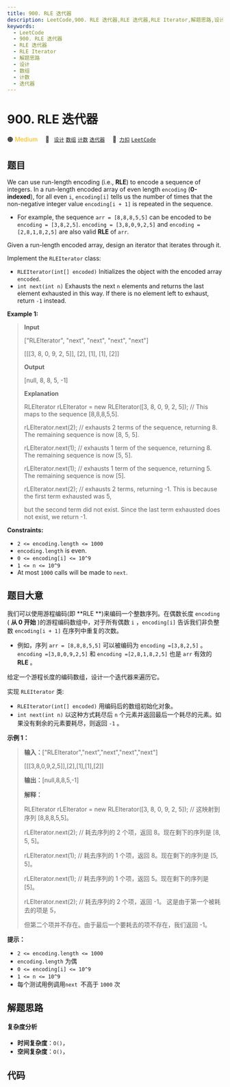 ```yaml
---
title: 900. RLE 迭代器
description: LeetCode,900. RLE 迭代器,RLE 迭代器,RLE Iterator,解题思路,设计,数组,计数,迭代器
keywords:
  - LeetCode
  - 900. RLE 迭代器
  - RLE 迭代器
  - RLE Iterator
  - 解题思路
  - 设计
  - 数组
  - 计数
  - 迭代器
---
```


# 900. RLE 迭代器

🟠 <font color=#ffb800>Medium</font>&emsp; 🔖&ensp; [`设计`](/tag/design.md) [`数组`](/tag/array.md) [`计数`](/tag/counting.md) [`迭代器`](/tag/iterator.md)&emsp; 🔗&ensp;[`力扣`](https://leetcode.cn/problems/rle-iterator) [`LeetCode`](https://leetcode.com/problems/rle-iterator)

## 题目

We can use run-length encoding (i.e., **RLE**) to encode a sequence of
integers. In a run-length encoded array of even length `encoding`
(**0-indexed**), for all even `i`, `encoding[i]` tells us the number of times
that the non-negative integer value `encoding[i + 1]` is repeated in the
sequence.

  * For example, the sequence `arr = [8,8,8,5,5]` can be encoded to be `encoding = [3,8,2,5]`. `encoding = [3,8,0,9,2,5]` and `encoding = [2,8,1,8,2,5]` are also valid **RLE** of `arr`.

Given a run-length encoded array, design an iterator that iterates through it.

Implement the `RLEIterator` class:

  * `RLEIterator(int[] encoded)` Initializes the object with the encoded array `encoded`.
  * `int next(int n)` Exhausts the next `n` elements and returns the last element exhausted in this way. If there is no element left to exhaust, return `-1` instead.



**Example 1:**

> 
> 
> 
> 
> 
> **Input**
> 
> ["RLEIterator", "next", "next", "next", "next"]
> 
> [[[3, 8, 0, 9, 2, 5]], [2], [1], [1], [2]]
> 
> **Output**
> 
> [null, 8, 8, 5, -1]
> 
> 
> 
> **Explanation**
> 
> RLEIterator rLEIterator = new RLEIterator([3, 8, 0, 9, 2, 5]); // This maps to the sequence [8,8,8,5,5].
> 
> rLEIterator.next(2); // exhausts 2 terms of the sequence, returning 8. The remaining sequence is now [8, 5, 5].
> 
> rLEIterator.next(1); // exhausts 1 term of the sequence, returning 8. The remaining sequence is now [5, 5].
> 
> rLEIterator.next(1); // exhausts 1 term of the sequence, returning 5. The remaining sequence is now [5].
> 
> rLEIterator.next(2); // exhausts 2 terms, returning -1. This is because the first term exhausted was 5,
> 
> but the second term did not exist. Since the last term exhausted does not exist, we return -1.

**Constraints:**

  * `2 <= encoding.length <= 1000`
  * `encoding.length` is even.
  * `0 <= encoding[i] <= 10^9`
  * `1 <= n <= 10^9`
  * At most `1000` calls will be made to `next`.


## 题目大意

我们可以使用游程编码(即 **RLE  **)来编码一个整数序列。在偶数长度 `encoding` ( **从 0 开始**
)的游程编码数组中，对于所有偶数 `i` ，`encoding[i]` 告诉我们非负整数 `encoding[i + 1]` 在序列中重复的次数。

  * 例如，序列 `arr = [8,8,8,5,5]` 可以被编码为 `encoding =[3,8,2,5]` 。`encoding =[3,8,0,9,2,5]` 和 `encoding =[2,8,1,8,2,5]` 也是 `arr` 有效的 **RLE** 。

给定一个游程长度的编码数组，设计一个迭代器来遍历它。

实现 `RLEIterator` 类:

  * `RLEIterator(int[] encoded)` 用编码后的数组初始化对象。
  * `int next(int n)` 以这种方式耗尽后 `n` 个元素并返回最后一个耗尽的元素。如果没有剩余的元素要耗尽，则返回 `-1` 。



**示例 1：**

> 
> 
> 
> 
> 
> **输入：**["RLEIterator","next","next","next","next"]
> 
> [[[3,8,0,9,2,5]],[2],[1],[1],[2]]
> 
> **输出：**[null,8,8,5,-1]
> 
> **解释：**
> 
> RLEIterator rLEIterator = new RLEIterator([3, 8, 0, 9, 2, 5]); // 这映射到序列 [8,8,8,5,5]。
> 
> rLEIterator.next(2); // 耗去序列的 2 个项，返回 8。现在剩下的序列是 [8, 5, 5]。
> 
> rLEIterator.next(1); // 耗去序列的 1 个项，返回 8。现在剩下的序列是 [5, 5]。
> 
> rLEIterator.next(1); // 耗去序列的 1 个项，返回 5。现在剩下的序列是 [5]。
> 
> rLEIterator.next(2); // 耗去序列的 2 个项，返回 -1。 这是由于第一个被耗去的项是 5，
> 
> 但第二个项并不存在。由于最后一个要耗去的项不存在，我们返回 -1。
> 
> 



**提示：**

  * `2 <= encoding.length <= 1000`
  * `encoding.length` 为偶
  * `0 <= encoding[i] <= 10^9`
  * `1 <= n <= 10^9`
  * 每个测试用例调用`next `不高于 `1000` 次 


## 解题思路

#### 复杂度分析

- **时间复杂度**：`O()`，
- **空间复杂度**：`O()`，

## 代码

```javascript

```